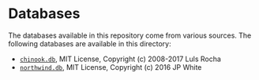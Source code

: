 # Databases
The databases available in this repository come from various sources.
The following databases are available in this directory:

- [`chinook.db`](https://github.com/lerocha/chinook-database), MIT License,
  Copyright (c) 2008-2017 Luls Rocha
- [`northwind.db`](https://github.com/jpwhite3/northwind-SQLite3), MIT License,
  Copyright (c) 2016 JP White